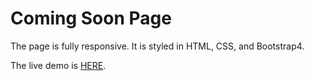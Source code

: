 # Coming Soon Page

The page is fully responsive. It is styled in HTML, CSS, and Bootstrap4. 


The live demo is [HERE](https://peterhychan.github.io/comingsoon-page/).

